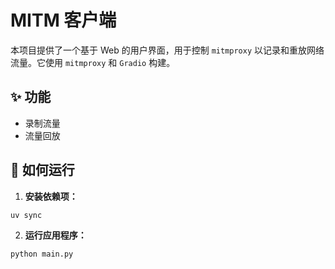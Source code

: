 # MITM 客户端

本项目提供了一个基于 Web 的用户界面，用于控制 `mitmproxy` 以记录和重放网络流量。它使用 `mitmproxy` 和 `Gradio` 构建。

## ✨ 功能

- 录制流量
- 流量回放

## 🔧 如何运行

1.  **安装依赖项：**

```bash
uv sync
```

2.  **运行应用程序：**

```bash
python main.py
```
